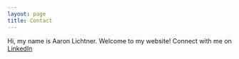 ```yaml
---
layout: page
title: Contact
---
```

Hi, my name is Aaron Lichtner. Welcome to my website! 
Connect with me on [LinkedIn](http://www.linkedin.com/aaronlichtner)
